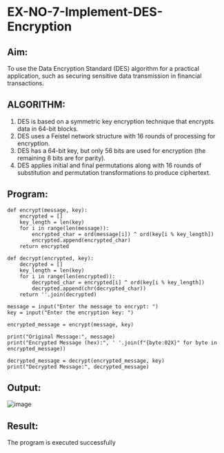 # EX-NO-7-Implement-DES-Encryption

## Aim:

To use the Data Encryption Standard (DES) algorithm for a practical application, such as securing sensitive data transmission in financial transactions.

## ALGORITHM:

1. DES is based on a symmetric key encryption technique that encrypts data in 64-bit blocks.
2. DES uses a Feistel network structure with 16 rounds of processing for encryption.
3. DES has a 64-bit key, but only 56 bits are used for encryption (the remaining 8 bits are for parity).
4. DES applies initial and final permutations along with 16 rounds of substitution and permutation transformations to produce ciphertext.

## Program:
```
def encrypt(message, key):
    encrypted = []
    key_length = len(key)
    for i in range(len(message)):
        encrypted_char = ord(message[i]) ^ ord(key[i % key_length])
        encrypted.append(encrypted_char)
    return encrypted

def decrypt(encrypted, key):
    decrypted = []
    key_length = len(key)
    for i in range(len(encrypted)):
        decrypted_char = encrypted[i] ^ ord(key[i % key_length])
        decrypted.append(chr(decrypted_char))
    return ''.join(decrypted)

message = input("Enter the message to encrypt: ")
key = input("Enter the encryption key: ")

encrypted_message = encrypt(message, key)

print("Original Message:", message)
print("Encrypted Message (hex):", ' '.join(f"{byte:02X}" for byte in encrypted_message))

decrypted_message = decrypt(encrypted_message, key)
print("Decrypted Message:", decrypted_message)

```




## Output:
![image](https://github.com/user-attachments/assets/19d7b748-9581-4f0b-ac87-34b89a2d7ea5)

## Result:
  The program is executed successfully

